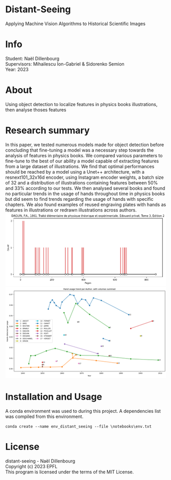 # Distant-Seeing
Applying Machine Vision Algorithms to Historical Scientific Images

# Info
Student: Naël Dillenbourg\
Supervisors: Mihailescu Ion-Gabriel & Sidorenko Semion\
Year: 2023

# About
Using object detection to localize features in physics books illustrations, then analyse thoses features 

# Research summary
In this paper, we tested numerous models made for object detection before concluding that fine-tuning a model was a necessary step towards the analysis of features in physics books.
We compared various parameters to fine-tune to the best of our ability a model capable of extracting features from a large dataset of illustrations. We find that optimal performances should be reached by a model using a Unet++ architecture, with a resnext101_32x16d encoder, using Instagram encoder weights, a batch size of 32 and a distribution of illustrations containing features between $50\%$ and $33\%$ according to our tests. We then analysed several books and found no particular trends in the usage of hands throughout time in physics books but did seem to find trends regarding the usage of hands with specific chapters. We also found examples of reused engraving plates with hands as features in illustrations or redrawn illustrations across authors.
![](figures/plot_predication_page.png)
![](figures/cummulative_predictions.png)

# Installation and Usage
A conda environment was used to during this project. A dependencies list was compiled from this environment.
```
conda create --name env_distant_seeing --file \notebooks\env.txt
```
# License
distant-seeing - Naël Dillenbourg    
Copyright (c) 2023 EPFL    
This program is licensed under the terms of the MIT License. 
